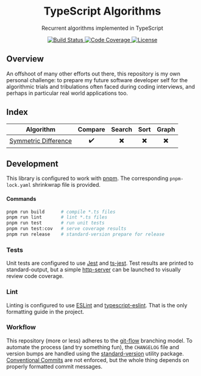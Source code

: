 <h1 align="center">TypeScript Algorithms</h1>

<p align="center">Recurrent algorithms implemented in TypeScript</p>

<p align="center">
  <a href="https://github.com/davelsan/typescript-algorithms/actions?query=workflow%3Abuild">
    <img alt="Build Status" src="https://github.com/davelsan/typescript-algorithms/workflows/build/badge.svg"/>
  </a>
  <a href="https://codecov.io/gh/davelsan/typescript-algorithms">
    <img alt="Code Coverage" src="https://codecov.io/gh/davelsan/typescript-algorithms/branch/master/graph/badge.svg"/>
  </a>
  <a href="https://github.com/davelsan/typescript-eslint/blob/master/LICENSE">
    <img alt="License" src="https://img.shields.io/github/license/davelsan/typescript-algorithms"/>
  </a>
</p>

## Overview

An offshoot of many other efforts out there, this repository is my own personal challenge: to prepare my future software developer self for the algorithmic trials and tribulations often faced during coding interviews, and perhaps in particular real world applications too.

## Index

| Algorithm | Compare | Search | Sort   | Graph
| :-:       | :-:     | :-:    | :-:    | :-:
| [Symmetric Difference](./src/compare/symmetric-difference) | :heavy_check_mark: | :heavy_multiplication_x: | :heavy_multiplication_x: | :heavy_multiplication_x:


## Development

This library is configured to work with [pnpm](https://pnpm.js.org/). The corresponding `pnpm-lock.yaml` shrinkwrap file is provided.

#### Commands

```bash
pnpm run build      # compile *.ts files
pnpm run lint       # lint *.ts files
pnpm run test       # run unit tests
pnpm run test:cov   # serve coverage results
pnpm run release    # standard-version prepare for release
```

### Tests

Unit tests are configured to use [Jest](https://jestjs.io/) and [ts-jest](https://kulshekhar.github.io/ts-jest/). Test results are printed to standard-output, but a simple [http-server](https://www.npmjs.com/package/http-server) can be launched to visually review code coverage.

### Lint

Linting is configured to use [ESLint](https://eslint.org/) and [typescript-eslint](https://github.com/typescript-eslint/typescript-eslint). That is the only formatting guide in the project.

### Workflow

This repository (more or less) adheres to the [git-flow](https://nvie.com/posts/a-successful-git-branching-model/) branching model. To automate the process (and try something fun), the `CHANGELOG` file and version bumps are handled using the [standard-version](https://github.com/conventional-changelog/standard-version) utility package. [Conventional Commits](https://www.conventionalcommits.org/) are not enforced, but the whole thing depends on properly formatted commit messages.
